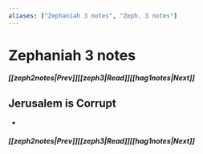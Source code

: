 ```yaml
---
aliases: ["Zephaniah 3 notes", "Zeph. 3 notes"]
---
```

# Zephaniah 3 notes
##### <span class=arrow-left></span>[[zeph2notes|Prev]]<span class=navigation-separator></span>[[zeph3|Read]]<span class=navigation-separator></span>[[hag1notes|Next]]<span class=arrow-right></span>
## Jerusalem is Corrupt
- 
##### <span class=arrow-left></span>[[zeph2notes|Prev]]<span class=navigation-separator></span>[[zeph3|Read]]<span class=navigation-separator></span>[[hag1notes|Next]]<span class=arrow-right></span>